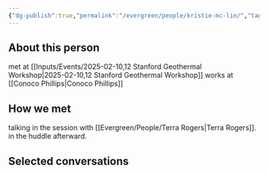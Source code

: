 ```yaml
---
{"dg-publish":true,"permalink":"/evergreen/people/kristie-mc-lin/","tags":["people","geo_eco"]}
---
```


## About this person
met at [[Inputs/Events/2025-02-10,12 Stanford Geothermal Workshop\|2025-02-10,12 Stanford Geothermal Workshop]]
works at [[Conoco Phillips\|Conoco Phillips]]


## How we met
talking in the session with [[Evergreen/People/Terra Rogers\|Terra Rogers]]. in the huddle afterward.

## Selected conversations
